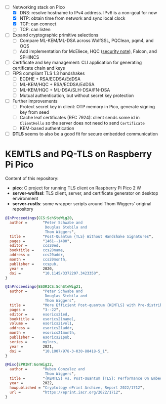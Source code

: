- [ ] Networking stack on Pico
    - [x] DNS: resolve hostname to IPv4 address. IPv6 is a non-goal for now
    - [x] NTP: obtain time from network and sync local clock
    - [x] TCP: can connect
    - [ ] TCP: can listen
- [ ] Expand cryptographic primitive selections
    - [ ] Compare ML-KEM/ML-DSA across WolfSSL, PQClean, pqm4, and OQS
    - [ ] Add implementation for McEliece, HQC ([security note](https://groups.google.com/a/list.nist.gov/g/pqc-forum/c/Wiu4ZQo3fP8)), Falcon, and SPHINCS
- [ ] Certificate and key management: CLI application for generating certificate chain and keys
- [ ] FIPS compliant TLS 1.3 handshakes
    - [ ] ECDHE + RSA/ECDSA/EdDSA
    - [ ] ML-KEM/HQC + RSA/ECDSA/EdDSA
    - [ ] ML-KEM/HQC + ML-DSA/SLH-DSA/FN-DSA
    - [ ] Mutual authentication, but without secret key protection
- [ ] Further improvements
    - [ ] Protect secret key in client: OTP memory in Pico, generate signing key from seed
    - [ ] Cache leaf certificates (RFC 7924): client sends some id in `ClientHello` so the server does not need to send `Certificate`
    - [ ] KEM-based authentication
- [ ] **DTLS** seems to also be a good fit for secure embedded communication

# KEMTLS and PQ-TLS on Raspberry Pi Pico
Content of this repository:
- **pico**: C project for running TLS client on Raspberry Pi Pico 2 W
- **server-wolfssl**: TLS client, server, and certificate generator on desktop environment
- **server-rustls**: some wrapper scripts around Thom Wiggers' original repository

```bibtex
@InProceedings{CCS:SchSteWig20,
  author =       "Peter Schwabe and
                  Douglas Stebila and
                  Thom Wiggers",
  title =        "Post-Quantum {TLS} Without Handshake Signatures",
  pages =        "1461--1480",
  editor =       ccs20ed,
  booktitle =    ccs20name,
  address =      ccs20addr,
  month =        ccs20month,
  publisher =    ccspub,
  year =         2020,
  doi =          "10.1145/3372297.3423350",
}

@InProceedings{ESORICS:SchSteWig21,
  author =       "Peter Schwabe and
                  Douglas Stebila and
                  Thom Wiggers",
  title =        "More Efficient Post-quantum {KEMTLS} with Pre-distributed Public Keys",
  pages =        "3--22",
  editor =       esorics21ed,
  booktitle =    esorics21name1,
  volume =       esorics21vol1,
  address =      esorics21addr,
  month =        esorics21month,
  publisher =    esorics21pub,
  series =       mylncs,
  year =         2021,
  doi =          "10.1007/978-3-030-88418-5_1",
}

@Misc{EPRINT:GonWig22,
  author =       "Ruben Gonzalez and
                  Thom Wiggers",
  title =        "{KEMTLS} vs. Post-Quantum {TLS}: Performance On Embedded Systems",
  year =         2022,
  howpublished = "Cryptology ePrint Archive, Report 2022/1712",
  url =          "https://eprint.iacr.org/2022/1712",
}
```
